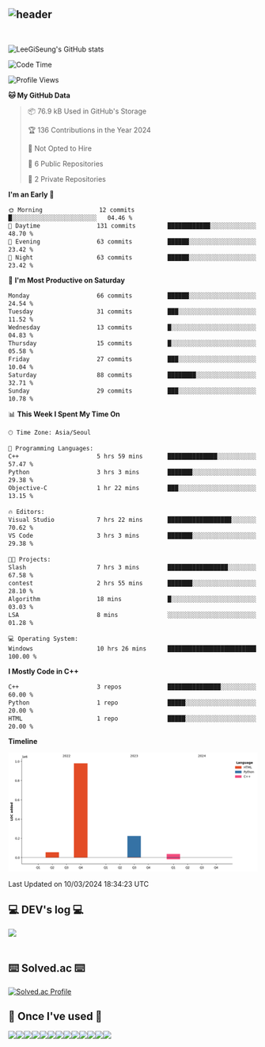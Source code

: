 <div align="left">
  
![header](https://capsule-render.vercel.app/api?type=waving&color=timeGradient&text=LeeGiSeung👋&animation=twinkling&fontSize=35&fontAlignY=40&fontAlign=70&height=250)
---
<br>

![LeeGiSeung's GitHub stats](https://github-readme-stats.vercel.app/api?username=LeeGiSeung&show_icons=true&theme=dark)

<!--START_SECTION:waka-->
![Code Time](http://img.shields.io/badge/Code%20Time-49%20hrs%2053%20mins-blue)

![Profile Views](http://img.shields.io/badge/Profile%20Views-172-blue)

**🐱 My GitHub Data** 

> 📦 76.9 kB Used in GitHub's Storage 
 > 
> 🏆 136 Contributions in the Year 2024
 > 
> 🚫 Not Opted to Hire
 > 
> 📜 6 Public Repositories 
 > 
> 🔑 2 Private Repositories 
 > 
**I'm an Early 🐤** 

```text
🌞 Morning                12 commits          █░░░░░░░░░░░░░░░░░░░░░░░░   04.46 % 
🌆 Daytime                131 commits         ████████████░░░░░░░░░░░░░   48.70 % 
🌃 Evening                63 commits          ██████░░░░░░░░░░░░░░░░░░░   23.42 % 
🌙 Night                  63 commits          ██████░░░░░░░░░░░░░░░░░░░   23.42 % 
```
📅 **I'm Most Productive on Saturday** 

```text
Monday                   66 commits          ██████░░░░░░░░░░░░░░░░░░░   24.54 % 
Tuesday                  31 commits          ███░░░░░░░░░░░░░░░░░░░░░░   11.52 % 
Wednesday                13 commits          █░░░░░░░░░░░░░░░░░░░░░░░░   04.83 % 
Thursday                 15 commits          █░░░░░░░░░░░░░░░░░░░░░░░░   05.58 % 
Friday                   27 commits          ███░░░░░░░░░░░░░░░░░░░░░░   10.04 % 
Saturday                 88 commits          ████████░░░░░░░░░░░░░░░░░   32.71 % 
Sunday                   29 commits          ███░░░░░░░░░░░░░░░░░░░░░░   10.78 % 
```


📊 **This Week I Spent My Time On** 

```text
🕑︎ Time Zone: Asia/Seoul

💬 Programming Languages: 
C++                      5 hrs 59 mins       ██████████████░░░░░░░░░░░   57.47 % 
Python                   3 hrs 3 mins        ███████░░░░░░░░░░░░░░░░░░   29.38 % 
Objective-C              1 hr 22 mins        ███░░░░░░░░░░░░░░░░░░░░░░   13.15 % 

🔥 Editors: 
Visual Studio            7 hrs 22 mins       ██████████████████░░░░░░░   70.62 % 
VS Code                  3 hrs 3 mins        ███████░░░░░░░░░░░░░░░░░░   29.38 % 

🐱‍💻 Projects: 
Slash                    7 hrs 3 mins        █████████████████░░░░░░░░   67.58 % 
contest                  2 hrs 55 mins       ███████░░░░░░░░░░░░░░░░░░   28.10 % 
Algorithm                18 mins             █░░░░░░░░░░░░░░░░░░░░░░░░   03.03 % 
LSA                      8 mins              ░░░░░░░░░░░░░░░░░░░░░░░░░   01.28 % 

💻 Operating System: 
Windows                  10 hrs 26 mins      █████████████████████████   100.00 % 
```

**I Mostly Code in C++** 

```text
C++                      3 repos             ███████████████░░░░░░░░░░   60.00 % 
Python                   1 repo              █████░░░░░░░░░░░░░░░░░░░░   20.00 % 
HTML                     1 repo              █████░░░░░░░░░░░░░░░░░░░░   20.00 % 
```



**Timeline**

![Lines of Code chart](https://raw.githubusercontent.com/LeeGiSeung/LeeGiSeung/main/assets/bar_graph.png)


 Last Updated on 10/03/2024 18:34:23 UTC
<!--END_SECTION:waka-->

## 💻 DEV's log 💻
<div style="display:flex; flex-direction:row;">
    <a href="https://easyhomputer.tistory.com">
        <a href="https://velog.io/@kimbab_1004/posts"><img src="https://img.shields.io/badge/Velog-20c997?style=for-the-badge&logo=Velog&logoColor=white">
    </a>
</div><br>


## ⌨️ Solved.ac ⌨️
[![Solved.ac Profile](http://mazassumnida.wtf/api/generate_badge?boj=kimbab1004)](https://solved.ac/kimbab1004)


      
## 🔨 Once I've used 🔨
<div style="display:flex; flex-direction:row;">
    <img src="https://img.shields.io/badge/Andoid Studio-3DDC84?style=flat-square&logo=android studio&logoColor=white">
    <img src="https://img.shields.io/badge/JavaScript-F7DF1E?style=flat-square&logo=JavaScript&logoColor=white">
    <img src="https://img.shields.io/badge/HTML5-E34F26?style=flat-square&logo=HTML5&logoColor=white">
    <img src="https://img.shields.io/badge/React-61DAFB?style=flat-square&logo=React&logoColor=white">
  <br>
  <img src="https://img.shields.io/badge/Anaconda-44A833?style=flat-square&logo=Anaconda&logoColor=white">
  <img src="https://img.shields.io/badge/MongoDB-47A248?style=flat-square&logo=MongoDB&logoColor=white">
  <img src="https://img.shields.io/badge/python-3776AB?style=flat-square&logo=python&logoColor=white">
  <img src="https://img.shields.io/badge/OpenAi-412991?style=flat-square&logo=OpenAi&logoColor=white">
  <img src="https://img.shields.io/badge/Flask-000000?style=flat-square&logo=Flask&logoColor=white">
  <br>
  <img src="https://img.shields.io/badge/Visual Studio-5C2D91?style=flat-square&logo=Visual Studio&logoColor=white">
  <img src="https://img.shields.io/badge/Visual Studio Code-007ACC?style=flat-square&logo=Visual Studio Code&logoColor=white">
  <img src="https://img.shields.io/badge/C++-00599C?style=flat-square&logo=C++&logoColor=white">
  <img src="https://img.shields.io/badge/Unreal Engine-0E1128?style=flat-square&logo=Unreal Engine&logoColor=white">

</div><br>
</div>
